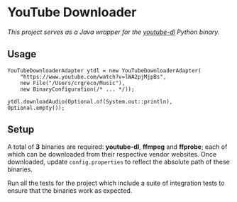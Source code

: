 # YouTube Downloader

*This project serves as a Java wrapper for the [youtube-dl](https://rg3.github.io/youtube-dl/) Python binary.*

## Usage

```
YouTubeDownloaderAdapter ytdl = new YouTubeDownloaderAdapter(
    "https://www.youtube.com/watch?v=lWA2pjMjpBs",
    new File("/Users/crgreco/Music"),
    new BinaryConfiguration(/* ... */));

ytdl.downloadAudio(Optional.of(System.out::println), Optional.empty());
```

## Setup

A total of **3** binaries are required: **youtube-dl**, **ffmpeg** and **ffprobe**; each of which can be downloaded from their 
respective vendor websites. Once downloaded, update `config.properties` to reflect the absolute path of these binaries.

Run all the tests for the project which include a suite of integration tests to ensure that the binaries work as expected.
